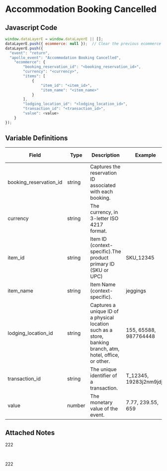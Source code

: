# Accommodation Booking Cancelled

### 

## Javascript Code
```js
window.dataLayerE = window.dataLayerE || [];
dataLayerE.push({ ecommerce: null });  // Clear the previous ecommerce object.;;
dataLayerE.push({
  "event": "return",
  "apollo_event": "Accommodation Booking Cancelled",
    "ecommerce": {
        "booking_reservation_id": "<booking_reservation_id>",
        "currency": "<currency>",
        "items": [
            {
                "item_id": "<item_id>",
                "item_name": "<item_name>"
            }
        ],
        "lodging_location_id": "<lodging_location_id>",
        "transaction_id": "<transaction_id>",
        "value": <value>
    }
});
```

## Variable Definitions

|Field|Type|Description|Example|Pattern|Min Length|Max Length|Minimum|Maximum|Multiple Of|
| --- | --- | --- | --- | --- | --- | --- | --- | --- | --- |
|booking_reservation_id|string|Captures the reservation ID associated with each booking.||^[a-zA-Z0-9]{6,20}$|6|20||||
|currency|string|The currency, in 3-letter ISO 4217 format.||||||||
|item_id|string|Item ID \(context-specific\).The product primary ID \(SKU or UPC\) |SKU\_12345|||||||
|item_name|string|Item Name \(context-specific\).|jeggings|||||||
|lodging_location_id|string|Captures a unique ID of a physical location such as a store, banking branch, atm, hotel, office, or other.|155, 65588, 987764448|||||||
|transaction_id|string|The unique identifier of a transaction.|T\_12345, 19283j2nm9jdjs|^[a-zA-Z0-9]{6,20}$|6|20||||
|value|number|The monetary value of the event.	|7.77, 239.55, 659|||||||

## Attached Notes

<p>222</p>
<p>&nbsp;</p>
<p>222</p>
